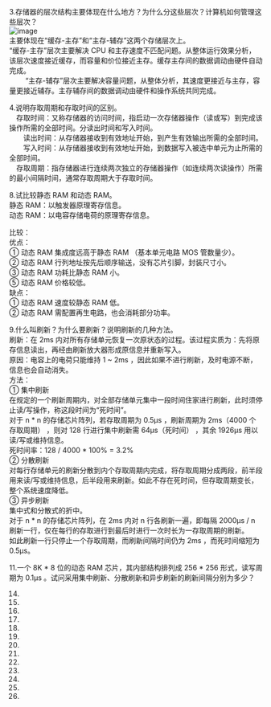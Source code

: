 3.存储器的层次结构主要体现在什么地方？为什么分这些层次？计算机如何管理这些层次？  
![image](https://github.com/RSMinBamGro/CCP-Exercises/blob/master/%E7%AC%AC%204%20%E7%AB%A0/%E8%AE%A1%E7%AE%97%E6%9C%BA%E5%B1%82%E6%AC%A1%E7%BB%93%E6%9E%84.png)  
  主要体现在“缓存-主存”和“主存-辅存”这两个存储层次上。  
    “缓存-主存”层次主要解决 CPU 和主存速度不匹配问题。从整体运行效果分析，该层次速度接近缓存，而容量和价位接近主存。缓存主存间的数据调动由硬件自动完成。  
&emsp;&emsp;    “主存-辅存”层次主要解决容量问题，从整体分析，其速度更接近与主存，容量更接近辅存。主存辅存间的数据调动由硬件和操作系统共同完成。  


4.说明存取周期和存取时间的区别。  
  &emsp;存取时间：又称存储器的访问时间，指启动一次存储器操作（读或写）到完成该操作所需的全部时间。分读出时间和写入时间。  
    &emsp;&emsp;读出时间：从存储器接收到有效地址开始，到产生有效输出所需的全部时间。  
    &emsp;&emsp;写入时间：从存储器接收到有效地址开始，到数据写入被选中单元为止所需的全部时间。    
  &emsp;存取周期：指存储器进行连续两次独立的存储器操作（如连续两次读操作）所需的最小间隔时间，通常存取周期大于存取时间。  
  

8.试比较静态 RAM 和动态 RAM。  
  静态 RAM：以触发器原理寄存信息。  
  动态 RAM：以电容存储电荷的原理寄存信息。  
    
  比较：  
    优点：  
      ① 动态 RAM 集成度远高于静态 RAM （基本单元电路 MOS 管数量少）。  
      ② 动态 RAM 行列地址按先后顺序输送，没有芯片引脚，封装尺寸小。  
      ③ 动态 RAM 功耗比静态  RAM 小。  
      ⑤ 动态 RAM 价格较低。  
    缺点：  
      ① 动态 RAM 速度较静态  RAM 低。  
      ② 动态 RAM 需配置再生电路，也会消耗部分功率。  
  

9.什么叫刷新？为什么要刷新？说明刷新的几种方法。  
  刷新：在 2ms 内对所有存储单元恢复一次原状态的过程。该过程实质为：先将原存信息读出，再经由刷新放大器形成原信息并重新写入。  
    原因：电容上的电荷只能维持 1 ~ 2ms ，因此如果不进行刷新，及时电源不断，信息也会自动消失。  
    方法：  
      ① 集中刷新  
          在规定的一个刷新周期内，对全部存储单元集中一段时间住家进行刷新，此时须停止读/写操作，称这段时间为“死时间”。  
          对于 n * n 的存储芯片阵列，若存取周期为 0.5μs ，刷新周期为 2ms（4000 个存取周期） ，则对 128 行进行集中刷新需 64μs（死时间） ，其余 1926μs 用以读/写或维持信息。  
            死时间率：128 / 4000 * 100% = 3.2%  
      ② 分散刷新  
          对每行存储单元的刷新分散到内个存取周期内完成，将存取周期分成两段，前半段用来读/写或维持信息，后半段用来刷新。如此不存在死时间，但存取周期变长，整个系统速度降低。  
      ③ 异步刷新  
          集中式和分散式的折中。  
          对于 n * n 的存储芯片阵列，在 2ms 内对 n 行各刷新一遍，即每隔 2000μs / n 刷新一行，仅在每行的存取进行到最后时进行一次时长为一存取周期的刷新。  
          如此刷新一行只停止一个存取周期，而刷新间隔时间仍为 2ms ，而死时间缩短为 0.5μs。</br>  
  
  
11.一个 8K * 8 位的动态 RAM 芯片，其内部结构排列成 256 * 256 形式，读写周期为 0.1μs 。试问采用集中刷新、分散刷新和异步刷新的刷新间隔分别为多少？  
  

14.

15.

17.

18.

20.

24.

28.

30.

35.

38.

39.

41.

42.


